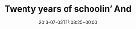 ---
retweeted: false
source: <a href="http://twitter.com" rel="nofollow">Twitter Web Client</a>
entities:
  hashtags: []
  symbols: []
  user_mentions: []
  urls: []
display_text_range:
- '0'
- '94'
favorite_count: '1'
id_str: '352473916918341632'
truncated: false
retweet_count: '0'
id: '352473916918341632'
created_at: Wed Jul 03 17:08:25 +0000 2013
favorited: false
full_text: "Twenty years of schoolin’ \nAnd they put you on the day shift\nLook out
  kid\nThey keep it all hid"
lang: en
tags:
- pesos:twitter
date: '2013-07-03T17:08:25+00:00'
src: https://twitter.com/bascht/status/352473916918341632
original_url: https://twitter.com/bascht/status/352473916918341632
type: twitter_tweet
text: "Twenty years of schoolin’ \nAnd they put you on the day shift\nLook out kid\nThey
  keep it all hid"
title: "Twenty years of schoolin’ \nAnd "

---